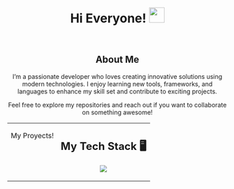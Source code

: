 <h1 align="center">
  Hi Everyone! <img src="https://media.giphy.com/media/hvRJCLFzcasrR4ia7z/giphy.gif" width="35">
</h1>
<br>
<h2 align="center">
  About Me
</h2>
<p align="center">
  I’m a passionate developer who loves creating innovative solutions using modern technologies. I enjoy learning new tools, frameworks, and languages to enhance my skill set and contribute to exciting projects.
</p>
<p align="center">
  Feel free to explore my repositories and reach out if you want to collaborate on something awesome!
</p>
<table>
  <tr>
    <td align="center" style="vertical-align: top;">
      <p>
        My Proyects!
      </p>
    </td>
    <td align="center" style="vertical-align: top;">
      <h2>
        My Tech Stack 🖥️
      </h2>
      <p>
        <a href="https://skillicons.dev">
          <img src="https://skillicons.dev/icons?i=js,ts,py,git,mysql,express,laravel,django,react,docker" />
        </a>
      </p>
    </td>
  </tr>
</table>
